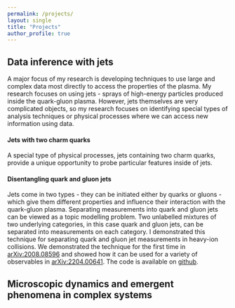 ```yaml
---
permalink: /projects/
layout: single
title: "Projects"
author_profile: true
---
```


## Data inference with jets

A major focus of my research is developing techniques to use large and complex data most directly to access the properties of the plasma. My research focuses on using jets - sprays of high-energy particles produced inside the quark-gluon plasma. However, jets themselves are very complicated objects, so my research focuses on identifying special types of analysis techniques or physical processes where we can access new information using data.


#### Jets with two charm quarks

A special type of physical processes, jets containing two charm quarks, provide a unique opportunity to probe particular features inside of jets.

#### Disentangling quark and gluon jets

Jets come in two types - they can be initiated either by quarks or gluons - which give them different properties and influence their interaction with the quark-gluon plasma. Separating measurements into quark and gluon jets can be viewed as a topic modelling problem. Two unlabelled mixtures of two underlying categories, in this case quark and gluon jets, can be separated into measurements on each category. I demonstrated this technique for separating quark and gluon jet measurements in heavy-ion collisions. We demonstrated the technique for the first time in <a href="https://arxiv.org/abs/2008.08596" target="_blank">arXiv:2008.08596</a> and showed how it can be used for a variety of observables in <a href="https://arxiv.org/abs/2204.00641" target="_blank">arXiv:2204.00641</a>. The code is available on <a href="https://github.com/jasminebrewer/jet-topics-from-MCMC" target="_blank">github</a>.


## Microscopic dynamics and emergent phenomena in complex systems